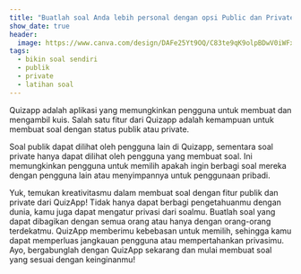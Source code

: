 ```yaml
---
title: "Buatlah soal Anda lebih personal dengan opsi Public dan Private!"
show_date: true
header:
  image: https://www.canva.com/design/DAFe25Yt9OQ/C83te9qK9olpBDwV0iWFxQ/view?utm_content=DAFe25Yt9OQ&utm_campaign=designshare&utm_medium=link&utm_source=publishsharelink
tags:
  - bikin soal sendiri
  - publik
  - private
  - latihan soal
---
```


Quizapp adalah aplikasi yang memungkinkan pengguna untuk membuat dan mengambil kuis. Salah satu fitur dari Quizapp adalah kemampuan untuk membuat soal dengan status publik atau private.

Soal publik dapat dilihat oleh pengguna lain di Quizapp, sementara soal private hanya dapat dilihat oleh pengguna yang membuat soal. Ini memungkinkan pengguna untuk memilih apakah ingin berbagi soal mereka dengan pengguna lain atau menyimpannya untuk penggunaan pribadi.

Yuk, temukan kreativitasmu dalam membuat soal dengan fitur publik dan private dari QuizApp! Tidak hanya dapat berbagi pengetahuanmu dengan dunia, kamu juga dapat mengatur privasi dari soalmu. Buatlah soal yang dapat dibagikan dengan semua orang atau hanya dengan orang-orang terdekatmu. QuizApp memberimu kebebasan untuk memilih, sehingga kamu dapat memperluas jangkauan pengguna atau mempertahankan privasimu. Ayo, bergabunglah dengan QuizApp sekarang dan mulai membuat soal yang sesuai dengan keinginanmu!

